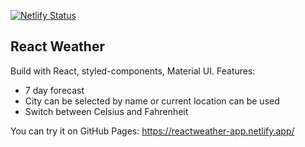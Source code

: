 [![Netlify Status](https://api.netlify.com/api/v1/badges/817cf6e3-c1dd-4108-ae98-8443baf06e74/deploy-status)](https://app.netlify.com/sites/reactweather-app/deploys)
## React Weather

Build with React, styled-components, Material UI.
Features:
* 7 day forecast
* City can be selected by name or current location can be used
* Switch between Celsius and Fahrenheit

You can try it on GitHub Pages: 
https://reactweather-app.netlify.app/
